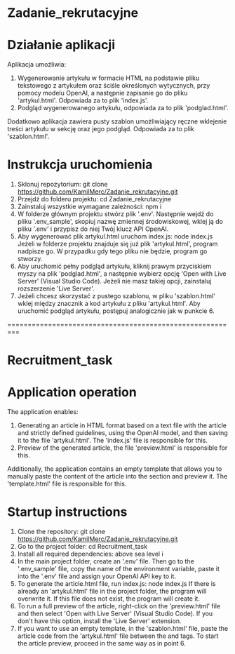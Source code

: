 # Zadanie_rekrutacyjne

# Działanie aplikacji
Aplikacja umożliwia:
1. Wygenerowanie artykułu w formacie HTML na podstawie pliku tekstowego z artykułem oraz ściśle określonych wytycznych, przy pomocy modelu OpenAI, a następnie zapisanie go do pliku 'artykul.html'. Odpowiada za to plik 'index.js'. 
2. Podgląd wygenerowanego artykułu, odpowiada za to plik 'podglad.html'.

Dodatkowo aplikacja zawiera pusty szablon umożliwiający ręczne wklejenie treści artykułu w sekcję <body> oraz jego podgląd. Odpowiada za to plik 'szablon.html'.


# Instrukcja uruchomienia
1. Sklonuj repozytorium:
git clone https://github.com/KamilMerc/Zadanie_rekrutacyjne.git 
2. Przejdź do folderu projektu:
cd Zadanie_rekrutacyjne
3. Zainstaluj wszystkie wymagane zależności:
npm i 
4. W folderze głównym projektu stwórz plik '.env'. Następnie wejdź do pliku '.env_sample', skopiuj nazwę zmiennej środowiskowej, wklej ją do pliku '.env' i przypisz do niej Twój klucz API OpenAI.
5. Aby wygenerować plik artykul.html uruchom index.js:
node index.js
Jeżeli w folderze projektu znajduje się już plik 'artykul.html', program nadpisze go. W przypadku gdy tego pliku nie będzie, program go stworzy.
6. Aby uruchomić pełny podgląd artykułu, kliknij prawym przyciskiem myszy na plik 'podglad.html', a następnie wybierz opcję 'Open with Live Server' (Visual Studio Code). Jeżeli nie masz takiej opcji, zainstaluj rozszerzenie 'Live Server'.
7. Jeżeli chcesz skorzystać z pustego szablonu, w pliku 'szablon.html' wklej między znacznik <body> a </body> kod artykułu z pliku 'artykul.html'. Aby uruchomić podgląd artykułu, postępuj analogicznie jak w punkcie 6. 


=========================================================


# Recruitment_task

# Application operation
The application enables:
1. Generating an article in HTML format based on a text file with the article and strictly defined guidelines, using the OpenAI model, and then saving it to the file 'artykul.html'. The 'index.js' file is responsible for this. 
2. Preview of the generated article, the file 'preview.html' is responsible for this.

Additionally, the application contains an empty template that allows you to manually paste the content of the article into the <body> section and preview it. The 'template.html' file is responsible for this.


# Startup instructions
1. Clone the repository:
git clone https://github.com/KamilMerc/Zadanie_rekrutacyjne.git 
2. Go to the project folder:
cd Recruitment_task
3. Install all required dependencies:
above sea level i 
4. In the main project folder, create an '.env' file. Then go to the '.env_sample' file, copy the name of the environment variable, paste it into the '.env' file and assign your OpenAI API key to it.
5. To generate the article.html file, run index.js:
node index.js
If there is already an 'artykul.html' file in the project folder, the program will overwrite it. If this file does not exist, the program will create it.
6. To run a full preview of the article, right-click on the 'preview.html' file and then select 'Open with Live Server' (Visual Studio Code). If you don't have this option, install the 'Live Server' extension.
7. If you want to use an empty template, in the 'szablon.html' file, paste the article code from the 'artykul.html' file between the <body> and </body> tags. To start the article preview, proceed in the same way as in point 6.